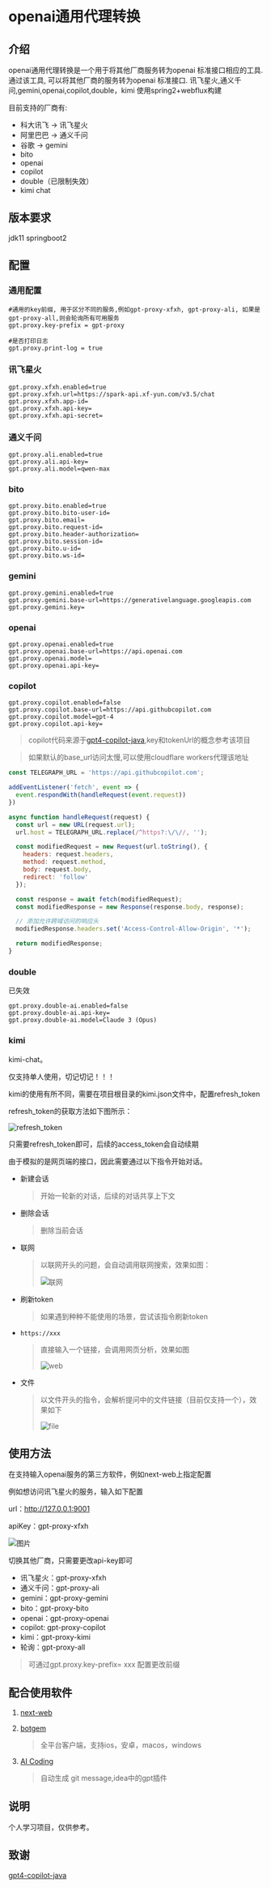 # openai通用代理转换

## 介绍

openai通用代理转换是一个用于将其他厂商服务转为openai 标准接口相应的工具. 通过该工具, 可以将其他厂商的服务转为openai 标准接口. 讯飞星火,通义千问,gemini,openai,copilot,double，kimi
使用spring2+webflux构建

目前支持的厂商有:
- 科大讯飞 -> 讯飞星火
- 阿里巴巴 -> 通义千问
- 谷歌 -> gemini
- bito 
- openai
- copilot
- double（已限制失效）
- kimi chat

## 版本要求

jdk11
springboot2

## 配置

### 通用配置

```
#通用的key前缀, 用于区分不同的服务,例如gpt-proxy-xfxh, gpt-proxy-ali, 如果是gpt-proxy-all,则会轮询所有可用服务
gpt.proxy.key-prefix = gpt-proxy

#是否打印日志
gpt.proxy.print-log = true

```

### 讯飞星火

```
gpt.proxy.xfxh.enabled=true
gpt.proxy.xfxh.url=https://spark-api.xf-yun.com/v3.5/chat
gpt.proxy.xfxh.app-id=
gpt.proxy.xfxh.api-key=
gpt.proxy.xfxh.api-secret=
```

### 通义千问

```
gpt.proxy.ali.enabled=true
gpt.proxy.ali.api-key=
gpt.proxy.ali.model=qwen-max
```

### bito

```
gpt.proxy.bito.enabled=true
gpt.proxy.bito.bito-user-id=
gpt.proxy.bito.email=
gpt.proxy.bito.request-id=
gpt.proxy.bito.header-authorization=
gpt.proxy.bito.session-id=
gpt.proxy.bito.u-id=
gpt.proxy.bito.ws-id=
```

### gemini

```
gpt.proxy.gemini.enabled=true
gpt.proxy.gemini.base-url=https://generativelanguage.googleapis.com
gpt.proxy.gemini.key=
```

### openai

```
gpt.proxy.openai.enabled=true
gpt.proxy.openai.base-url=https://api.openai.com
gpt.proxy.openai.model=
gpt.proxy.openai.api-key=
```

### copilot

```
gpt.proxy.copilot.enabled=false
gpt.proxy.copilot.base-url=https://api.githubcopilot.com
gpt.proxy.copilot.model=gpt-4
gpt.proxy.copilot.api-key=
```

> copilot代码来源于[gpt4-copilot-java](https://github.com/Yanyutin753/gpt4-copilot-java?tab=readme-ov-file),key和tokenUrl的概念参考该项目

> 如果默认的base_url访问太慢,可以使用cloudflare workers代理该地址

```javascript
const TELEGRAPH_URL = 'https://api.githubcopilot.com';

addEventListener('fetch', event => {
  event.respondWith(handleRequest(event.request))
})

async function handleRequest(request) {
  const url = new URL(request.url);
  url.host = TELEGRAPH_URL.replace(/^https?:\/\//, '');

  const modifiedRequest = new Request(url.toString(), {
    headers: request.headers,
    method: request.method,
    body: request.body,
    redirect: 'follow'
  });

  const response = await fetch(modifiedRequest);
  const modifiedResponse = new Response(response.body, response);

  // 添加允许跨域访问的响应头
  modifiedResponse.headers.set('Access-Control-Allow-Origin', '*');

  return modifiedResponse;
}
```

### double

已失效

```
gpt.proxy.double-ai.enabled=false
gpt.proxy.double-ai.api-key=
gpt.proxy.double-ai.model=Claude 3 (Opus)
```

### kimi

kimi-chat。

仅支持单人使用，切记切记！！！

kimi的使用有所不同，需要在项目根目录的kimi.json文件中，配置refresh_token

refresh_token的获取方法如下图所示：

![refresh_token](./img/kimichat.png)

只需要refresh_token即可，后续的access_token会自动续期

由于模拟的是网页端的接口，因此需要通过以下指令开始对话。

- 新建会话

  > 开始一轮新的对话，后续的对话共享上下文

- 删除会话

  > 删除当前会话

- 联网

  > 以联网开头的问题，会自动调用联网搜索，效果如图：
  >
  > ![联网](./img/kimi-search.png)

- 刷新token

  > 如果遇到种种不能使用的场景，尝试该指令刷新token

- `https://xxx`

  > 直接输入一个链接，会调用网页分析，效果如图
  >
  > ![web](./img/kimi-web.png)

- 文件

  > 以文件开头的指令，会解析提问中的文件链接（目前仅支持一个），效果如下
  >
  > ![file](./img/kimi-file.png)

## 使用方法

在支持输入openai服务的第三方软件，例如next-web上指定配置

例如想访问讯飞星火的服务，输入如下配置

url：http://127.0.0.1:9001

apiKey：gpt-proxy-xfxh

![图片](./img/nextWeb.png)

切换其他厂商，只需要更改api-key即可

- 讯飞星火：gpt-proxy-xfxh   
- 通义千问：gpt-proxy-ali
- gemini：gpt-proxy-gemini
- bito：gpt-proxy-bito
- openai：gpt-proxy-openai
- copilot: gpt-proxy-copilot
- kimi：gpt-proxy-kimi
- 轮询：gpt-proxy-all

> 可通过gpt.proxy.key-prefix= xxx 配置更改前缀


## 配合使用软件
1. [next-web](https://github.com/ChatGPTNextWeb/ChatGPT-Next-Web)

2. [botgem](https://botgem.com/)

    > 全平台客户端，支持ios，安卓，macos，windows

3. [AI Coding](https://plugins.jetbrains.com/plugin/21263-ai-coding)
    > 自动生成 git message,idea中的gpt插件

## 说明

个人学习项目，仅供参考。

## 致谢
[gpt4-copilot-java](https://github.com/Yanyutin753/gpt4-copilot-java?tab=readme-ov-file)

